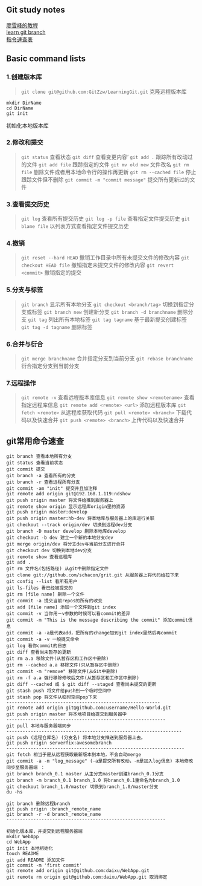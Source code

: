 ## Git study notes
[廖雪峰的教程](https://www.liaoxuefeng.com/wiki/896043488029600)    
[learn git branch](https://learngitbranching.js.org/?locale=zh_CN)    
[指令速查表](https://www.cnblogs.com/kenshinobiy/p/4543976.html)

## Basic command lists

### 1.创建版本库
> `git clone git@github.com:GitZzw/LearningGit.git`  克隆远程版本库
> 
```
mkdir DirName
cd DirName
git init
```                                     
初始化本地版本库

### 2.修改和提交
> `git status`     查看状态
> `git diff`       查看变更内容‘
> `git add .`      跟踪所有改动过的文件
> `git add file`   跟踪指定的文件
> `git mv old new` 文件改名
> `git rm file`    删除文件或者用本地命令行的操作再更新
> `git rm --cached file`  停止跟踪文件但不删除
> `git commit -m "commit message"` 提交所有更新过的文件

### 3.查看提交历史
> `git log`        查看所有提交历史
> `git log -p file`  查看指定文件提交历史
> `git blame file`   以列表方式查看指定文件提交历史

### 4.撤销
> `git reset --hard HEAD` 撤销工作目录中所有未提交文件的修改内容
> `git checkout HEAD file` 撤销指定未提交文件的修改内容
> `git revert <commit>`   撤销指定的提交

### 5.分支与标签
> `git branch`  显示所有本地分支
> `git checkout <branch/tag>`  切换到指定分支或标签
> `git branch new`    创建新分支
> `git branch -d branchname`  删除分支
> `git tag`     列出所有本地标签
> `git tag tagname` 基于最新提交创建标签
> `git tag -d tagname` 删除标签

### 6.合并与衍合
> `git merge branchname` 合并指定分支到当前分支
> `git rebase branchname` 衍合指定分支到当前分支


### 7.远程操作
> `git remote -v`   查看远程版本库信息
> `git remote show <remotename>`   查看指定远程库信息
> `git remote add <remote> <url>`  添加远程版本库
> `git fetch <remote>`    从远程库获取代码
> `git pull <remote> <branch>`   下载代码以及快速合并
> `git push <remote> <branch>`   上传代码以及快速合并


## git常用命令速查
```
git branch 查看本地所有分支
git status 查看当前状态
git commit 提交
git branch -a 查看所有的分支
git branch -r 查看远程所有分支
git commit -am "init" 提交并且加注释
git remote add origin git@192.168.1.119:ndshow
git push origin master 将文件给推到服务器上
git remote show origin 显示远程库origin里的资源
git push origin master:develop
git push origin master:hb-dev 将本地库与服务器上的库进行关联
git checkout --track origin/dev 切换到远程dev分支
git branch -D master develop 删除本地库develop
git checkout -b dev 建立一个新的本地分支dev
git merge origin/dev 将分支dev与当前分支进行合并
git checkout dev 切换到本地dev分支
git remote show 查看远程库
git add .
git rm 文件名(包括路径) 从git中删除指定文件
git clone git://github.com/schacon/grit.git 从服务器上将代码给拉下来
git config --list 看所有用户
git ls-files 看已经被提交的
git rm [file name] 删除一个文件
git commit -a 提交当前repos的所有的改变
git add [file name] 添加一个文件到git index
git commit -v 当你用－v参数的时候可以看commit的差异
git commit -m "This is the message describing the commit" 添加commit信息
git commit -a -a是代表add，把所有的change加到git index里然后再commit
git commit -a -v 一般提交命令
git log 看你commit的日志
git diff 查看尚未暂存的更新
git rm a.a 移除文件(从暂存区和工作区中删除)
git rm --cached a.a 移除文件(只从暂存区中删除)
git commit -m "remove" 移除文件(从Git中删除)
git rm -f a.a 强行移除修改后文件(从暂存区和工作区中删除)
git diff --cached 或 $ git diff --staged 查看尚未提交的更新
git stash push 将文件给push到一个临时空间中
git stash pop 将文件从临时空间pop下来
---------------------------------------------------------
git remote add origin git@github.com:username/Hello-World.git
git push origin master 将本地项目给提交到服务器中
-----------------------------------------------------------
git pull 本地与服务器端同步
-----------------------------------------------------------------
git push (远程仓库名) (分支名) 将本地分支推送到服务器上去。
git push origin serverfix:awesomebranch
------------------------------------------------------------------
git fetch 相当于是从远程获取最新版本到本地，不会自动merge
git commit -a -m "log_message" (-a是提交所有改动，-m是加入log信息) 本地修改同步至服务器端 ：
git branch branch_0.1 master 从主分支master创建branch_0.1分支
git branch -m branch_0.1 branch_1.0 将branch_0.1重命名为branch_1.0
git checkout branch_1.0/master 切换到branch_1.0/master分支
du -hs

git branch 删除远程branch
git push origin :branch_remote_name
git branch -r -d branch_remote_name
-----------------------------------------------------------

初始化版本库，并提交到远程服务器端
mkdir WebApp
cd WebApp
git init 本地初始化
touch README
git add README 添加文件
git commit -m 'first commit'
git remote add origin git@github.com:daixu/WebApp.git
git remote rm origin git@github.com:daixu/WebApp.git 取消绑定
```


